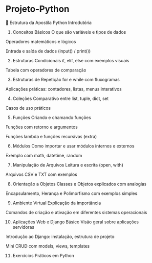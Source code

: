 # Projeto-Python

📘 Estrutura da Apostila Python Introdutória
1. Conceitos Básicos
O que são variáveis e tipos de dados

Operadores matemáticos e lógicos

Entrada e saída de dados (input() / print())

2. Estruturas Condicionais
if, elif, else com exemplos visuais

Tabela com operadores de comparação

3. Estruturas de Repetição
for e while com fluxogramas

Aplicações práticas: contadores, listas, menus interativos

4. Coleções
Comparativo entre list, tuple, dict, set

Casos de uso práticos

5. Funções
Criando e chamando funções

Funções com retorno e argumentos

Funções lambda e funções recursivas (extra)

6. Módulos
Como importar e usar módulos internos e externos

Exemplo com math, datetime, random

7. Manipulação de Arquivos
Leitura e escrita (open, with)

Arquivos CSV e TXT com exemplos

8. Orientação a Objetos
Classes e Objetos explicados com analogias

Encapsulamento, Herança e Polimorfismo com exemplos simples

9. Ambiente Virtual
Explicação da importância

Comandos de criação e ativação em diferentes sistemas operacionais

10. Aplicações Web e Django Básico
Visão geral sobre aplicações servidoras

Introdução ao Django: instalação, estrutura de projeto

Mini CRUD com models, views, templates

11. Exercícios Práticos em Python
